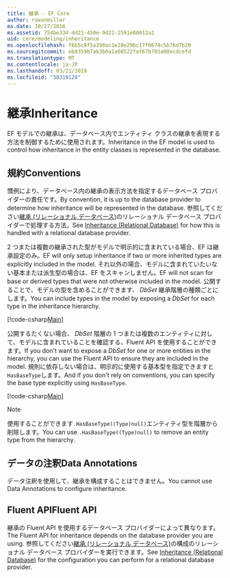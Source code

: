 ```yaml
---
title: 継承 - EF Core
author: rowanmiller
ms.date: 10/27/2016
ms.assetid: 754be334-dd21-450e-9d22-2591e80012a2
uid: core/modeling/inheritance
ms.openlocfilehash: f6b5c8f5a398ac1e28e29bc17f0674c5b76d7b20
ms.sourcegitcommit: eb8359b7ab3b0a1a08522faf67b703a00ecdcefd
ms.translationtype: MT
ms.contentlocale: ja-JP
ms.lasthandoff: 03/21/2019
ms.locfileid: "58319128"
---
```

# <a name="inheritance"></a><span data-ttu-id="ac979-102">継承</span><span class="sxs-lookup"><span data-stu-id="ac979-102">Inheritance</span></span>

<span data-ttu-id="ac979-103">EF モデルでの継承は、データベース内でエンティティ クラスの継承を表現する方法を制御するために使用されます。</span><span class="sxs-lookup"><span data-stu-id="ac979-103">Inheritance in the EF model is used to control how inheritance in the entity classes is represented in the database.</span></span>

## <a name="conventions"></a><span data-ttu-id="ac979-104">規約</span><span class="sxs-lookup"><span data-stu-id="ac979-104">Conventions</span></span>

<span data-ttu-id="ac979-105">慣例により、データベース内の継承の表示方法を指定するデータベース プロバイダーの責任です。</span><span class="sxs-lookup"><span data-stu-id="ac979-105">By convention, it is up to the database provider to determine how inheritance will be represented in the database.</span></span> <span data-ttu-id="ac979-106">参照してください[継承 (リレーショナル データベース)](relational/inheritance.md)のリレーショナル データベース プロバイダーで処理する方法。</span><span class="sxs-lookup"><span data-stu-id="ac979-106">See [Inheritance (Relational Database)](relational/inheritance.md) for how this is handled with a relational database provider.</span></span>

<span data-ttu-id="ac979-107">2 つまたは複数の継承された型がモデルで明示的に含まれている場合、EF は継承設定のみ。</span><span class="sxs-lookup"><span data-stu-id="ac979-107">EF will only setup inheritance if two or more inherited types are explicitly included in the model.</span></span> <span data-ttu-id="ac979-108">それ以外の場合、モデルに含まれていたいない基本または派生型の場合は、EF をスキャンしません。</span><span class="sxs-lookup"><span data-stu-id="ac979-108">EF will not scan for base or derived types that were not otherwise included in the model.</span></span> <span data-ttu-id="ac979-109">公開することで、モデルの型を含めることができます、 *DbSet<TEntity>* 継承階層の種類ごとにします。</span><span class="sxs-lookup"><span data-stu-id="ac979-109">You can include types in the model by exposing a *DbSet<TEntity>* for each type in the inheritance hierarchy.</span></span>

[!code-csharp[Main](../../../samples/core/Modeling/Conventions/Samples/InheritanceDbSets.cs?highlight=3-4&name=Model)]

<span data-ttu-id="ac979-110">公開するたくない場合、 *DbSet<TEntity>* 階層の 1 つまたは複数のエンティティに対して、モデルに含まれていることを確認する、Fluent API を使用することができます。</span><span class="sxs-lookup"><span data-stu-id="ac979-110">If you don't want to expose a *DbSet<TEntity>* for one or more entities in the hierarchy, you can use the Fluent API to ensure they are included in the model.</span></span>
<span data-ttu-id="ac979-111">規則に依存しない場合は、明示的に使用する基本型を指定できますと`HasBaseType`します。</span><span class="sxs-lookup"><span data-stu-id="ac979-111">And if you don't rely on conventions, you can specify the base type explicitly using `HasBaseType`.</span></span>

[!code-csharp[Main](../../../samples/core/Modeling/Conventions/Samples/InheritanceModelBuilder.cs?highlight=7&name=Context)]

> [!NOTE]
> <span data-ttu-id="ac979-112">使用することができます`.HasBaseType((Type)null)`エンティティ型を階層から削除します。</span><span class="sxs-lookup"><span data-stu-id="ac979-112">You can use `.HasBaseType((Type)null)` to remove an entity type from the hierarchy.</span></span>

## <a name="data-annotations"></a><span data-ttu-id="ac979-113">データの注釈</span><span class="sxs-lookup"><span data-stu-id="ac979-113">Data Annotations</span></span>

<span data-ttu-id="ac979-114">データ注釈を使用して、継承を構成することはできません。</span><span class="sxs-lookup"><span data-stu-id="ac979-114">You cannot use Data Annotations to configure inheritance.</span></span>

## <a name="fluent-api"></a><span data-ttu-id="ac979-115">Fluent API</span><span class="sxs-lookup"><span data-stu-id="ac979-115">Fluent API</span></span>

<span data-ttu-id="ac979-116">継承の Fluent API を使用するデータベース プロバイダーによって異なります。</span><span class="sxs-lookup"><span data-stu-id="ac979-116">The Fluent API for inheritance depends on the database provider you are using.</span></span> <span data-ttu-id="ac979-117">参照してください[継承 (リレーショナル データベース)](relational/inheritance.md)の構成のリレーショナル データベース プロバイダーを実行できます。</span><span class="sxs-lookup"><span data-stu-id="ac979-117">See [Inheritance (Relational Database)](relational/inheritance.md) for the configuration you can perform for a relational database provider.</span></span>
